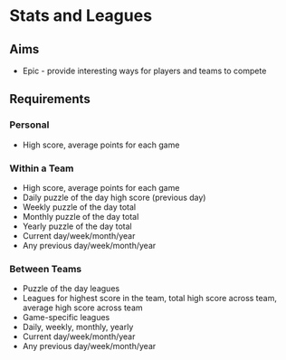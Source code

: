 Stats and Leagues
=================

Aims
----

- Epic - provide interesting ways for players and teams to compete

Requirements
------------

### Personal

- High score, average points for each game


### Within a Team

- High score, average points for each game
- Daily puzzle of the day high score (previous day)
- Weekly puzzle of the day total
- Monthly puzzle of the day total
- Yearly puzzle of the day total
- Current day/week/month/year
- Any previous day/week/month/year

### Between Teams

- Puzzle of the day leagues
- Leagues for highest score in the team, total high score across team, average high score across team
- Game-specific leagues
- Daily, weekly, monthly, yearly
- Current day/week/month/year
- Any previous day/week/month/year
